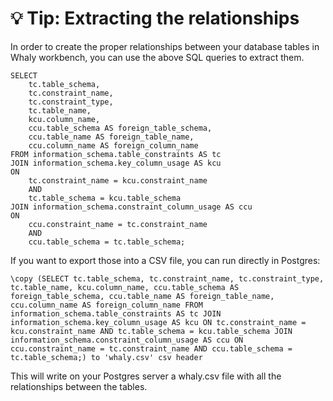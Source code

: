 # 💡 Tip: Extracting the relationships

In order to create the proper relationships between your database tables in Whaly workbench, you can use the above SQL queries to extract them.

```
SELECT 
    tc.table_schema, 
    tc.constraint_name, 
    tc.constraint_type, 
    tc.table_name, 
    kcu.column_name, 
    ccu.table_schema AS foreign_table_schema, 
    ccu.table_name AS foreign_table_name, 
    ccu.column_name AS foreign_column_name
FROM information_schema.table_constraints AS tc 
JOIN information_schema.key_column_usage AS kcu 
ON 
    tc.constraint_name = kcu.constraint_name 
    AND 
    tc.table_schema = kcu.table_schema 
JOIN information_schema.constraint_column_usage AS ccu 
ON 
    ccu.constraint_name = tc.constraint_name 
    AND 
    ccu.table_schema = tc.table_schema;
```

&#x20;If you want to export those into a CSV file, you can run directly in Postgres:

```
\copy (SELECT tc.table_schema, tc.constraint_name, tc.constraint_type, tc.table_name, kcu.column_name, ccu.table_schema AS foreign_table_schema, ccu.table_name AS foreign_table_name, ccu.column_name AS foreign_column_name FROM information_schema.table_constraints AS tc JOIN information_schema.key_column_usage AS kcu ON tc.constraint_name = kcu.constraint_name AND tc.table_schema = kcu.table_schema JOIN information_schema.constraint_column_usage AS ccu ON ccu.constraint_name = tc.constraint_name AND ccu.table_schema = tc.table_schema;) to 'whaly.csv' csv header
```

This will write on your Postgres server a whaly.csv file with all the relationships between the tables.
